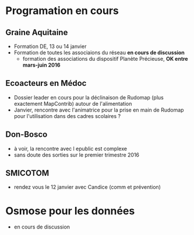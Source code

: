 # Programation en cours
## Graine Aquitaine
- Formation DE, 13 ou 14 janvier
- Formation de toutes les associaions du réseau **en cours de discussion**
  - formation des associations du dispositif Planète Précieuse, **OK entre mars-juin 2016**
## Ecoacteurs en Médoc
- Dossier leader en cours pour la déclinaison de Rudomap (plus exactement MapContrib) autour de l'alimentation
- Janvier, rencontre avec l'animatrice pour la prise en main de Rudomap pour l'utilisation dans des cadres scolaires ?
## Don-Bosco
- à voir, la rencontre avec l epublic est complexe
- sans doute des sorties sur le premier trimestre 2016
## SMICOTOM
- rendez vous le 12 janvier avec Candice (comm et prévention)
# Osmose pour les données
- en cours de discussion
